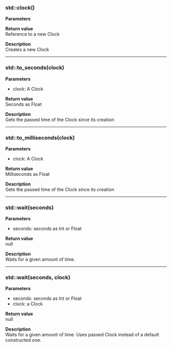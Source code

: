 ### std::clock()
**Parameters**  

**Return value**  
Reference to a new Clock  

**Description**  
Creates a new Clock

---

### std::to_seconds(clock)
**Parameters**
* clock: A Clock

**Return value**  
Seconds as Float

**Description**  
Gets the passed time of the Clock since its creation

---

### std::to_milliseconds(clock)
**Parameters**
* clock: A Clock

**Return value**  
Milliseconds as Float

**Description**  
Gets the passed time of the Clock since its creation

---

### std::wait(seconds)
**Parameters**
* seconds: seconds as Int or Float

**Return value**  
null

**Description**  
Waits for a given amount of time.

---

### std::wait(seconds, clock)
**Parameters**
* seconds: seconds as Int or Float
* clock: a Clock

**Return value**  
null

**Description**  
Waits for a given amount of time. Uses passed Clock instead of a default constructed one.